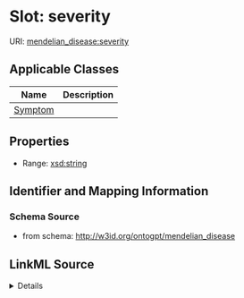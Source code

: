 # Slot: severity

URI: [mendelian_disease:severity](http://w3id.org/ontogpt/mendelian_disease/severity)



<!-- no inheritance hierarchy -->




## Applicable Classes

| Name | Description |
| --- | --- |
[Symptom](Symptom.md) | 






## Properties

* Range: [xsd:string](xsd:string)







## Identifier and Mapping Information







### Schema Source


* from schema: http://w3id.org/ontogpt/mendelian_disease




## LinkML Source

<details>
```yaml
name: severity
from_schema: http://w3id.org/ontogpt/mendelian_disease
rank: 1000
alias: severity
owner: Symptom
domain_of:
- Symptom
range: string

```
</details>